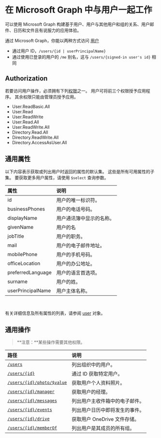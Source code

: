 # <a name="working-with-users-in-microsoft-graph"></a>在 Microsoft Graph 中与用户一起工作

可以使用 Microsoft Graph 构建基于用户、用户与其他用户和组的关系、用户邮件、日历和文件且有说服力的应用体验。

通过 Microsoft Graph，你能以两种方式访问 [用户](user.md)

- 通过用户 ID，`/users/{id | userPrincipalName}` 
- 通过使用已登录的用户的 `/me` 别名，这与 `/users/{signed-in user's id}` 相同

## <a name="authorization"></a>Authorization

若要访问用户操作，必须拥有下列[权限](https://developer.microsoft.com/en-us/graph/docs/authorization/permission_scopes)之一。 用户可将前三个权限授予应用程序。 其余权限只能由管理员授予应用。

- User.ReadBasic.All
- User.Read
- User.ReadWrite
- User.Read.All
- User.ReadWrite.All
- Directory.Read.All
- Directory.ReadWrite.All
- Directory.AccessAsUser.All

## <a name="common-properties"></a>通用属性

以下内容表示获取或列出用户时返回的属性的默认集。 这些是所有可用属性的子集。 要获取更多用户属性，请使用 `$select` 查询参数。 

|属性 |说明 |
|:----------|:-------------|
|id | 用户的唯一标识符。|
|businessPhones | 用户的电话号码。|
|displayName | 用户通讯簿中显示的名称。|
|givenName| 用户的名 |
|jobTitle | 用户的职务。|
|mail| 用户的电子邮件地址。 |
|mobilePhone | 用户的手机号码。|
|officeLocation | 用户的办公地址。|
|preferredLanguage | 用户的语言首选项。|
|surname| 用户的姓。 |
|userPrincipalName| 用户主体名称。 |

<br/>

有关详细信息及所有属性的列表，请参阅 [user](user.md) 对象。

## <a name="common-operations"></a>通用操作

> **注意：**某些操作需要其他权限。

| 路径    | 说明 |
|:---------|:-------------|
|[`/users`](../api/user_list.md) | 列出组织中的用户。 |
|[`/users/{id}`](../api/user_get.md) | 通过 ID 获取特定用户。 |
|[`/users/{id}/photo/$value`](../api/profilephoto_get.md)| 获取用户个人资料照片。 |
|[`/users/{id}/manager`](../api/user_list_manager.md) | 获取用户的经理。 |
|[`/users/{id}/messages`](../api/user_list_messages.md)| 列出用户主收件箱中的电子邮件。 |
|[`/users/{id}/events`](../api/user_list_events.md) | 列出用户日历中即将发生的事件。 |
|[`/users/{id}/drive`](../api/drive_get.md)| 获取用户 OneDrive 文件存储。 |
|[`/users/{id}/memberOf`](../api/user_list_memberof.md)| 列出用户是其成员的所有组。 |

